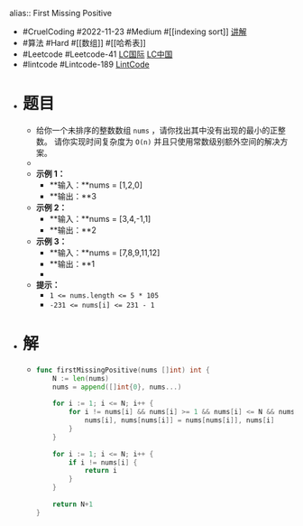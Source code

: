 alias:: First Missing Positive

- #CruelCoding #2022-11-23 #Medium #[[indexing sort]] [讲解](https://youtu.be/SRsT9iHb4OE)
- #算法 #Hard #[[数组]] #[[哈希表]]
- #Leetcode #Leetcode-41 [LC国际](https://leetcode.com/problems/first-missing-positive/) [LC中国](https://leetcode.cn/problems/first-missing-positive/)
- #lintcode #Lintcode-189 [LintCode](https://www.lintcode.com/problem/189/)
- # 题目
	- 给你一个未排序的整数数组 `nums` ，请你找出其中没有出现的最小的正整数。
	  	请你实现时间复杂度为 <code>O(n)</code> 并且只使用常数级别额外空间的解决方案。
	-
	- **示例 1：**
		- **输入：**nums = [1,2,0]
		- **输出：**3
	- **示例 2：**
		- **输入：**nums = [3,4,-1,1]
		- **输出：**2
	- **示例 3：**
		- **输入：**nums = [7,8,9,11,12]
		- **输出：**1
		-
	- **提示：**
		- `1 <= nums.length <= 5 * 105`
		- `-231 <= nums[i] <= 231 - 1`
- # 解
	- ```go
	  func firstMissingPositive(nums []int) int {
	      N := len(nums)
	      nums = append([]int{0}, nums...)
	      
	      for i := 1; i <= N; i++ {
	          for i != nums[i] && nums[i] >= 1 && nums[i] <= N && nums[i] != nums[nums[i]] {
	              nums[i], nums[nums[i]] = nums[nums[i]], nums[i]
	          }
	      }
	      
	      for i := 1; i <= N; i++ {
	          if i != nums[i] {
	              return i
	          }
	      }
	      
	      return N+1
	  }
	  ```